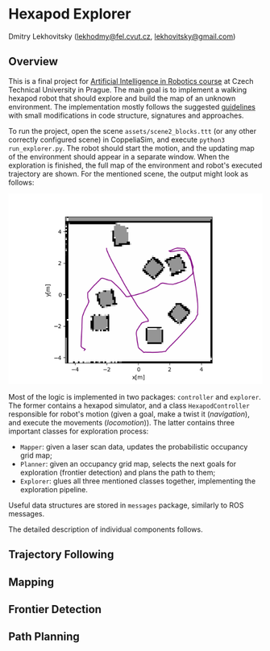 # Hexapod Explorer

Dmitry Lekhovitsky (<lekhodmy@fel.cvut.cz>, <lekhovitsky@gmail.com>)

## Overview

This is a final project for [Artificial Intelligence in Robotics course](https://cw.fel.cvut.cz/wiki/courses/b4m36uir/start) at Czech Technical University in Prague. The main goal is to implement a walking hexapod robot that should explore and build the map of an unknown environment. The implementation mostly follows the suggested [guidelines](https://cw.fel.cvut.cz/wiki/courses/b4m36uir/projects/start) with small modifications in code structure, signatures and approaches. 

To run the project, open the scene `assets/scene2_blocks.ttt` (or any other correctly configured scene) in CoppeliaSim, and execute `python3 run_explorer.py`. The robot should start the motion, and the updating map of the environment should appear in a separate window. When the exploration is finished, the full map of the environment and robot's executed trajectory are shown. For the mentioned scene, the output might look as follows:

![](assets/map.png)

Most of the logic is implemented in two packages: `controller` and `explorer`. The former contains a hexapod simulator, and a class `HexapodController` responsible for robot's motion (given a goal, make a twist it (_navigation_), and execute the movements (_locomotion_)). The latter contains three important classes for exploration process:

* `Mapper`: given a laser scan data, updates the probabilistic occupancy grid map;
* `Planner`: given an occupancy grid map, selects the next goals for exploration (frontier detection) and plans the path to them;
* `Explorer`: glues all three mentioned classes together, implementing the exploration pipeline.

Useful data structures are stored in `messages` package, similarly to ROS messages.

The detailed description of individual components follows.

## Trajectory Following



## Mapping



## Frontier Detection



## Path Planning

